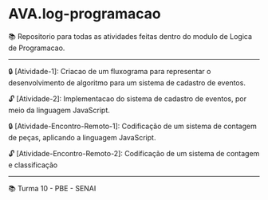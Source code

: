 # AVA.log-programacao

📚 Repositorio para todas as atividades feitas dentro do modulo de Logica de Programacao. 

__________________________________________________________________________________________


🔒 [Atividade-1]: Criacao de um fluxograma para representar o desenvolvimento de algoritmo para um sistema de cadastro de eventos.

🔓 [Atividade-2]: Implementacao do sistema de cadastro de eventos, por meio da linguagem JavaScript.

🔒 [Atividade-Encontro-Remoto-1]: Codificação de um sistema de contagem de peças, aplicando a linguagem JavaScript.

🔓 [Atividade-Encontro-Remoto-2]: Codificação de um sistema de contagem e classificação


__________________________________________________________________________________________

📚 Turma 10 - PBE - SENAI


